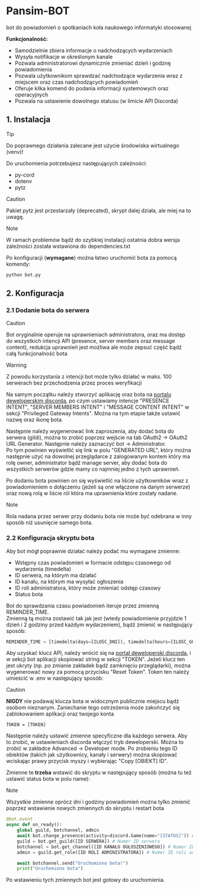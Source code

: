 # Pansim-BOT

bot do powiadomień o spotkaniach koła naukowego informatyki stosowanej

**Funkcjonalność:**
- Samodzielnie zbiera informacje o nadchodzących wydarzeniach
- Wysyła notifikacje w określonym kanale
- Pozwala administratorowi dynamicznie zmieniać dzień i godznę powiadomienia
- Pozwala użytkownikom sprawdzać nadchodzące wydarzenia wraz z miejscem oraz czas nadchodzących powiadomień
- Oferuje kilka komend do podania informacji systemowych oraz operacyjnych
- Pozwala na ustawienie dowolnego statusu (w limicie API Discorda)

## 1. Instalacja

> [!TIP]
> Do poprawnego działania zalecane jest użycie środowiska wirtualnego (venv)!

Do uruchomienia potrzebujesz następujących zależności:

- py-cord
- dotenv
- pytz

> [!CAUTION]
> Pakiet pytz jest przestarzały (deprecated), skrypt dalej działa, ale miej na to uwagę.

> [!NOTE]
> W ramach problemów bądź do szybkiej instalacji  ostatnia dobra wersja zależności została wstawiona do dependencies.txt

Po konfiguracji (**wymagane**) można łatwo uruchomić bota za pomocą komendy:

```python
python bot.py
```

## 2. Konfiguracja

### 2.1 Dodanie bota do serwera
> [!CAUTION]  
> Bot oryginalnie operuje na uprawnieniach administratora, oraz ma dostęp do wszystkich intencji API (presence, server members oraz message content), redukcja uprawnień jest możliwa ale może zepsuć część bądź całą funkcjonalność bota

> [!WARNING]  
> Z powodu korzystania z intencji bot może tylko działać w maks. 100 serwerach bez przechodzenia przez proces weryfikacji

Na samym początku należy stworzyć aplikację oraz bota na [portalu deweloperskim discorda](https://discord.com/developers/applications), po czym ustawiamy intencje "PRESENCE INTENT", "SERVER MEMBERS INTENT" i "MESSAGE CONTENT INTENT" w sekcji "Privileged Gateway Intents".
Można na tym etapie także ustawić nazwę oraz ikonę bota.

Następnie należy wygenerować link zaproszenia, aby dodać bota do serwera (gildi), można to zrobić poprzez wejście na tab OAuth2 -> OAuth2 URL Generator. Następnie należy zaznaczyć bot -> Administrator.\
Po tym powinien wyświetlić się link w polu "GENERATED URL", który można następnie użyć na dowolnej przeglądarce z zalogowanym kontem który ma rolę owner, administrator bądź manage server, aby dodać bota do wszystkich serwerów gdzie mamy co najmniej jedno z tych uprawnień.

Po dodaniu bota powinien on się wyświetlić na liście użytkowników wraz z powiadomieniem o dołączeniu (jeżeli są one włączone na danym serwerze) oraz nową rolą w liście ról która ma uprawnienia które zostały nadane. 

> [!NOTE]
> Rola nadana przez serwer przy dodaniu bota nie może być odebrana w inny sposób niż usunięcie samego bota.

### 2.2 Konfiguracja skryptu bota

Aby bot mógł poprawnie działać należy podać mu wymagane zmienne:
- Wstępny czas powiadomień w formacie odstępu czasowego od wydarzenia (timedelta)
- ID serwera, na którym ma działać
- ID kanału, na którym ma wysyłać ogłoszenia
- ID roli administratora, który może zmieniać odstęp czasowy
- Status bota

Bot do sprawdzania czasu powiadomień iteruje przez zmienną REMINDER_TIME.\
Zmienną tą można zostawić tak jak jest (wtedy powiadomienie przyjdzie 1 dzień i 2 godziny przed każdym wydarzeniem), bądź zmienić w następujący sposób:

```python
REMINDER_TIME = [timedelta(days=[ILOŚĆ_DNI]), timedelta(hours=[ILOŚĆ_GODZIN])]
```

Aby uzyskać klucz API, należy wrócić się na [portal deweloperski discorda](https://discord.com/developers/applications), i w sekcji bot aplikacji skopiować string w sekcji "TOKEN". Jeżeli klucz ten jest ukryty (np. po zmianie zakładek bądź zamknięciu przeglądarki), można wygenerować nowy za pomocą przycisku "Reset Token". Token ten należy umieścić w .env w następujący sposób:

> [!CAUTION]  
> **NIGDY** nie podawaj klucza bota w widocznym publicznie miejscu bądź osobom nieznanym. Zaniechanie tego ostrzeżenia może zakończyć się zablokowaniem aplikacji oraz twojego konta

```env
TOKEN = [TOKEN]
```

Następnie należy ustawić zmienne specyficzne dla każdego serwera. Aby to zrobić, w ustawieniach discorda włączyć tryb deweloperski. Można to zrobić w zakładce Advanced -> Developer mode. Po zrobieniu tego ID obiektów (takich jak użytkownicy, kanały i serwery) można skopiować wciskając prawy przycisk myszy i wybierając "Copy [OBIEKT] ID".

Zmienne te **trzeba** wstawić do skryptu w następujący sposób (można tu też ustawić status bota w polu name):

> [!NOTE]
> Wszystkie zmienne oprócz dni i godziny powiadomień można tylko zmienić poprzez wstawienie nowych zmiennych do skryptu i restart bota

```python
@bot.event
async def on_ready():
    global guild, botchannel, admin
    await bot.change_presence(activity=discord.Game(name="[STATUS]")) # Status
    guild = bot.get_guild([ID SERWERA]) # Numer ID serwera
    botchannel = bot.get_channel([ID KANAŁU OGŁOSZENIOWEGO]) # Numer ID kanału ogłoszeniowego
    admin = guild.get_role([ID ROLI ADMINISTRATORA]) # Numer ID roli administratora

    await botchannel.send("Uruchomiono bota!")
    print("Uruchomiono bota")
```

Po wstawieniu tych zmiennych bot jest gotowy do uruchomienia.